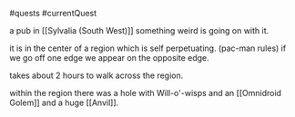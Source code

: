 #quests #currentQuest 

a pub in [[Sylvalia (South West)]] something weird is going on with it.

it is in the center of a region which is self perpetuating. (pac-man rules) if we go off one edge we appear on the opposite edge.

takes about 2 hours to walk across the region.

within the region there was a hole with Will-o'-wisps and an [[Omnidroid Golem]] and a huge [[Anvil]].

